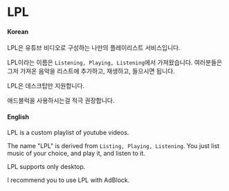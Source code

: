# LPL

#### Korean
LPL은 유튜브 비디오로 구성하는 나만의 플레이리스트 서비스입니다.

LPL이라는 이름은 ```Listening, Playing, Listening```에서 가져왔습니다. 여러분들은 그저 가져온 음악을 리스트에 추가하고, 재생하고, 들으시면 됩니다.

LPL은 데스크탑만 지원합니다.

애드블럭을 사용하시는걸 적극 권장합니다.

#### English
LPL is a custom playlist of youtube videos.

The name "LPL" is derived from ```Listing, Playing, Listening```. You just list music of your choice, and play it, and listen to it.

LPL supports only desktop.

I recommend you to use LPL with AdBlock.
